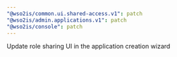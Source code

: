 ```yaml
---
"@wso2is/common.ui.shared-access.v1": patch
"@wso2is/admin.applications.v1": patch
"@wso2is/console": patch
---
```


Update role sharing UI in the application creation wizard
